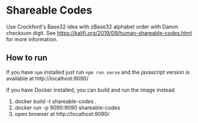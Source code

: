 # Shareable Codes

Use Crockford's Base32 idea with zBase32 alphabet order with Damm checksum digit. See https://kalifi.org/2019/09/human-shareable-codes.html for more information.

## How to run

If you have `npm` installed just run `npm run serve` and the javascript version is available at http://localhost:9090/

If you have Docker installed, you can build and run the image instead

1. docker build -t shareable-codes .
2. docker run -p 9090:9090 shareable-codes
3. open browser at http://localhost:9090/
